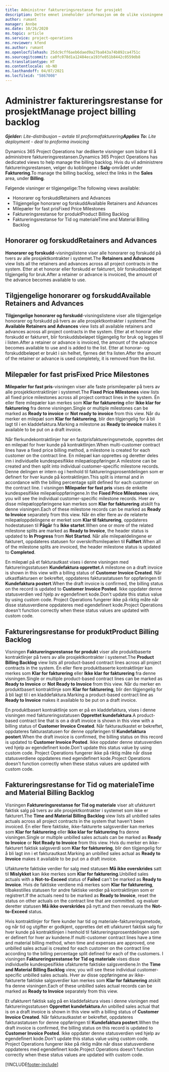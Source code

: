 ```yaml
---
title: Administrer faktureringsrestanse for prosjekt
description: Dette emnet inneholder informasjon om de ulike visningene som er tilgjengelige for bruk ved behandling av faktureringsreserve på prosjekter.
author: rumant
manager: Annbe
ms.date: 10/26/2020
ms.topic: article
ms.service: project-operations
ms.reviewer: kfend
ms.author: rumant
ms.openlocfilehash: 25dc9cff6aeb6daed9a27ba843a74b892ca4751c
ms.sourcegitcommit: ca0fc078d1a12484eca193fe051b8442c0559db8
ms.translationtype: HT
ms.contentlocale: nb-NO
ms.lasthandoff: 04/07/2021
ms.locfileid: "5867008"
---
```

# <a name="manage-project-billing-backlog"></a><span data-ttu-id="9642e-103">Administrer faktureringsrestanse for prosjekt</span><span class="sxs-lookup"><span data-stu-id="9642e-103">Manage project billing backlog</span></span> 

<span data-ttu-id="9642e-104">_**Gjelder:** Lite-distribusjon – avtale til proformafakturering_</span><span class="sxs-lookup"><span data-stu-id="9642e-104">_**Applies To:** Lite deployment - deal to proforma invoicing_</span></span>

<span data-ttu-id="9642e-105">Dynamics 365 Project Operations har dedikerte visninger som bidrar til å administrere faktureringsrestansen.</span><span class="sxs-lookup"><span data-stu-id="9642e-105">Dynamics 365 Project Operations has dedicated views to help manage the billing backlog.</span></span> <span data-ttu-id="9642e-106">Hvis du vil administrere faktureringsrestansen, velger du koblingene i **Salg**-området under **Fakturering**.</span><span class="sxs-lookup"><span data-stu-id="9642e-106">To manage the billing backlog, select the links in the **Sales** area, under **Billing**.</span></span> 

<span data-ttu-id="9642e-107">Følgende visninger er tilgjengelige:</span><span class="sxs-lookup"><span data-stu-id="9642e-107">The following views available:</span></span>

- <span data-ttu-id="9642e-108">Honorarer og forskudd</span><span class="sxs-lookup"><span data-stu-id="9642e-108">Retainers and Advances</span></span>
- <span data-ttu-id="9642e-109">Tilgjengelige honorarer og forskudd</span><span class="sxs-lookup"><span data-stu-id="9642e-109">Available Retainers and Advances</span></span>
- <span data-ttu-id="9642e-110">Milepæler for fast pris</span><span class="sxs-lookup"><span data-stu-id="9642e-110">Fixed Price Milestones</span></span>
- <span data-ttu-id="9642e-111">Faktureringsrestanse for produkt</span><span class="sxs-lookup"><span data-stu-id="9642e-111">Product Billing Backlog</span></span>
- <span data-ttu-id="9642e-112">Faktureringsrestanse for Tid og materiale</span><span class="sxs-lookup"><span data-stu-id="9642e-112">Time and Material Billing Backlog</span></span>

## <a name="retainers-and-advances"></a><span data-ttu-id="9642e-113">Honorarer og forskudd</span><span class="sxs-lookup"><span data-stu-id="9642e-113">Retainers and Advances</span></span>

<span data-ttu-id="9642e-114">**Honorarer og forskudd**-visningslistene viser alle honorarer og forskudd på tvers av alle prosjektkontrakter i systemet.</span><span class="sxs-lookup"><span data-stu-id="9642e-114">The **Retainers and Advances** view lists all the retainers and advances across all project contracts in the system.</span></span> <span data-ttu-id="9642e-115">Etter at et honorar eller forskudd er fakturert, blir forskuddsbeløpet tilgjengelig for bruk.</span><span class="sxs-lookup"><span data-stu-id="9642e-115">After a retainer or advance is invoiced, the amount of the advance becomes available to use.</span></span>

## <a name="available-retainers-and-advances"></a><span data-ttu-id="9642e-116">Tilgjengelige honorarer og forskudd</span><span class="sxs-lookup"><span data-stu-id="9642e-116">Available Retainers and Advances</span></span>

<span data-ttu-id="9642e-117">**Tilgjengelige honorarer og forskudd**-visningslistene viser alle tilgjengelige honorarer og forskudd på tvers av alle prosjektkontrakter i systemet.</span><span class="sxs-lookup"><span data-stu-id="9642e-117">The **Available Retainers and Advances** view lists all available retainers and advances across all project contracts in the system.</span></span> <span data-ttu-id="9642e-118">Etter at et honorar eller forskudd er fakturert, blir forskuddsbeløpet tilgjengelig for bruk og legges til i listen.</span><span class="sxs-lookup"><span data-stu-id="9642e-118">After a retainer or advance is invoiced, the amount of the advance becomes available to use and is added to the list.</span></span> <span data-ttu-id="9642e-119">Etter at honorar- og forskuddbeløpet er brukt i sin helhet, fjernes det fra listen.</span><span class="sxs-lookup"><span data-stu-id="9642e-119">After the amount of the retainer or advance is used completely, it is removed from the list.</span></span>

## <a name="fixed-price-milestones"></a><span data-ttu-id="9642e-120">Milepæler for fast pris</span><span class="sxs-lookup"><span data-stu-id="9642e-120">Fixed Price Milestones</span></span>

<span data-ttu-id="9642e-121">**Milepæler for fast pris**-visningen viser alle faste prismilepæler på tvers av alle prosjektkontraktlinjer i systemet.</span><span class="sxs-lookup"><span data-stu-id="9642e-121">The **Fixed Price Milestones** view lists all fixed price milestones across all project contract lines in the system.</span></span> <span data-ttu-id="9642e-122">Én eller flere milepæler kan merkes som **Klar for fakturering** eller **Ikke klar for fakturering** fra denne visningen.</span><span class="sxs-lookup"><span data-stu-id="9642e-122">Single or multiple milestones can be marked as **Ready to invoice** or **Not ready to invoice** from this view.</span></span> <span data-ttu-id="9642e-123">Når du merker en milepæl som **Klar for fakturering**, blir den tilgjengelig for å bli lagt til i en kladdefaktura.</span><span class="sxs-lookup"><span data-stu-id="9642e-123">Marking a milestone as **Ready to invoice** makes it available to be put on a draft invoice.</span></span>

<span data-ttu-id="9642e-124">Når flerkundekontraktlinjer har en fastprisfaktureringsmetode, opprettes det en milepæl for hver kunde på kontraktlinjen.</span><span class="sxs-lookup"><span data-stu-id="9642e-124">When multi-customer contract lines have a fixed price billing method, a milestone is created for each customer on the contract line.</span></span> <span data-ttu-id="9642e-125">En milepæl kan opprettes og deretter deles inn i individuelle kundespesifikke milepæloppføringer.</span><span class="sxs-lookup"><span data-stu-id="9642e-125">A milestone can be created and then split into individual customer-specific milestone records.</span></span> <span data-ttu-id="9642e-126">Denne delingen er intern og i henhold til faktureringsprosentdelingen som er definert for hver kunde på kontraktlinjen.</span><span class="sxs-lookup"><span data-stu-id="9642e-126">This split is internal and in accordance with the billing percentage split defined for each customer on the contract line.</span></span> <span data-ttu-id="9642e-127">I visningen **Milepæler for fast pris** vises de enkelte kundespesifikke milepæloppføringene.</span><span class="sxs-lookup"><span data-stu-id="9642e-127">In the **Fixed Price Milestones** view, you will see the individual customer-specific milestone records.</span></span> <span data-ttu-id="9642e-128">Hver av disse milepæloppføringene kan merkes som **Klar for fakturering** atskilt fra denne visningen.</span><span class="sxs-lookup"><span data-stu-id="9642e-128">Each of these milestone records can be marked as **Ready to Invoice** separately from this view.</span></span> <span data-ttu-id="9642e-129">Når én eller flere av de relaterte milepæloppdelingene er merket som **Klar til fakturering**, oppdateres hodestatusen til **Pågår** fra **Ikke startet**.</span><span class="sxs-lookup"><span data-stu-id="9642e-129">When one or more of the related milestone splits are marked as **Ready to Invoice**, the header status is updated to **In Progress** from **Not Started**.</span></span> <span data-ttu-id="9642e-130">Når alle milepældelingene er fakturert, oppdateres statusen for overskriftsmilepælen til **Fullført**.</span><span class="sxs-lookup"><span data-stu-id="9642e-130">When all of the milestone splits are invoiced, the header milestone status is updated to **Completed**.</span></span>

<span data-ttu-id="9642e-131">En milepæl på et fakturautkast vises i denne visningen med faktureringsstatusen **Kundefaktura opprettet**.</span><span class="sxs-lookup"><span data-stu-id="9642e-131">A milestone on a draft invoice is shown in this view with a billing status of **Customer Invoice Created**.</span></span> <span data-ttu-id="9642e-132">Når utkastfakturaen er bekreftet, oppdateres fakturastatusen for oppføringen til **Kundefaktura postert**.</span><span class="sxs-lookup"><span data-stu-id="9642e-132">When the draft invoice is confirmed, the billing status on the record is updated to **Customer Invoice Posted**.</span></span> <span data-ttu-id="9642e-133">Ikke oppdater denne statusverdien ved hjelp av egendefinert kode.</span><span class="sxs-lookup"><span data-stu-id="9642e-133">Don't update this status value by using custom code.</span></span> <span data-ttu-id="9642e-134">Project Operations fungerer ikke på riktig måte når disse statusverdiene oppdateres med egendefinert kode.</span><span class="sxs-lookup"><span data-stu-id="9642e-134">Project Operations doesn't function correctly when these status values are updated with custom code.</span></span>

## <a name="product-billing-backlog"></a><span data-ttu-id="9642e-135">Faktureringsrestanse for produkt</span><span class="sxs-lookup"><span data-stu-id="9642e-135">Product Billing Backlog</span></span>

<span data-ttu-id="9642e-136">Visningen **Faktureringsrestanse for produkt** viser alle produktbaserte kontraktlinjer på tvers av alle prosjektkontrakter i systemet.</span><span class="sxs-lookup"><span data-stu-id="9642e-136">The **Product Billing Backlog** view lists all product-based contract lines across all project contracts in the system.</span></span> <span data-ttu-id="9642e-137">Én eller flere produktbaserte kontraktlinjer kan merkes som **Klar for fakturering** eller **Ikke klar for fakturering** fra denne visningen.</span><span class="sxs-lookup"><span data-stu-id="9642e-137">Single or multiple product-based contract lines can be marked as **Ready to Invoice** or **Not Ready to Invoice** from this view.</span></span> <span data-ttu-id="9642e-138">Når du merker en produktbasert kontraktlinje som **Klar for fakturering**, blir den tilgjengelig for å bli lagt til i en kladdefaktura.</span><span class="sxs-lookup"><span data-stu-id="9642e-138">Marking a product-based contract line as **Ready to Invoice** makes it available to be put on a draft invoice.</span></span>

<span data-ttu-id="9642e-139">En produktbasert kontraktlinje som er på en kladdefaktura, vises i denne visningen med faktureringsstatusen **Opprettet kundefaktura**.</span><span class="sxs-lookup"><span data-stu-id="9642e-139">A product-based contract line that is on a draft invoice is shown in this view with a billing status of **Customer Invoice Created**.</span></span> <span data-ttu-id="9642e-140">Når fakturautkastet er bekreftet, oppdateres fakturastatusen for denne oppføringen til **Kundefaktura postert**.</span><span class="sxs-lookup"><span data-stu-id="9642e-140">When the draft invoice is confirmed, the billing status on this record is updated to **Customer Invoice Posted**.</span></span> <span data-ttu-id="9642e-141">Ikke oppdater denne statusverdien ved hjelp av egendefinert kode.</span><span class="sxs-lookup"><span data-stu-id="9642e-141">Don't update this status value by using custom code.</span></span> <span data-ttu-id="9642e-142">Project Operations fungerer ikke på riktig måte når disse statusverdiene oppdateres med egendefinert kode.</span><span class="sxs-lookup"><span data-stu-id="9642e-142">Project Operations doesn't function correctly when these status values are updated with custom code.</span></span>

## <a name="time-and-material-billing-backlog"></a><span data-ttu-id="9642e-143">Faktureringsrestanse for Tid og materiale</span><span class="sxs-lookup"><span data-stu-id="9642e-143">Time and Material Billing Backlog</span></span>

<span data-ttu-id="9642e-144">Visningen **Faktureringsrestanse for Tid og materiale** viser alt ufakturert faktisk salg på tvers av alle prosjektkontrakter i systemet som ikke er fakturert.</span><span class="sxs-lookup"><span data-stu-id="9642e-144">The **Time and Material Billing Backlog** view lists all unbilled sales actuals across all project contracts in the system that haven't been invoiced.</span></span> <span data-ttu-id="9642e-145">Én eller flere faktiske, ikke-fakturerte salgsverdier kan merkes som **Klar for fakturering** eller **Ikke klar for fakturering** fra denne visningen.</span><span class="sxs-lookup"><span data-stu-id="9642e-145">Single or multiple unbilled sales actuals can be marked as **Ready to Invoice** or **Not Ready to Invoice** from this view.</span></span> <span data-ttu-id="9642e-146">Hvis du merker en ikke-fakturert faktisk salgsverdi som **Klar for fakturering**, blir den tilgjengelig for å bli lagt inn i et fakturautkast.</span><span class="sxs-lookup"><span data-stu-id="9642e-146">Marking an unbilled sales actual as **Ready to Invoice** makes it available to be put on a draft invoice.</span></span>

<span data-ttu-id="9642e-147">Ufakturerte faktiske verdier for salg med statusen **Må ikke overskrides** satt til **Mislykket** kan ikke merkes som **Klar for fakturering**.</span><span class="sxs-lookup"><span data-stu-id="9642e-147">Unbilled sales actuals with a **Not-to-Exceed** status of **Failed** can't be marked as **Ready to Invoice**.</span></span> <span data-ttu-id="9642e-148">Hvis de faktiske verdiene må merkes som **Klar for fakturering**, tilbakestilles statusen for andre faktiske verdier på kontraktlinjen som er registrert.</span><span class="sxs-lookup"><span data-stu-id="9642e-148">If the actuals need to be marked as **Ready to Invoice**, reset the status on other actuals on the contract line that are committed.</span></span> <span data-ttu-id="9642e-149">og evaluer deretter statusen **Må ikke overskrides** på nytt.</span><span class="sxs-lookup"><span data-stu-id="9642e-149">and then reevaluate the **Not-to-Exceed** status.</span></span>

<span data-ttu-id="9642e-150">Hvis kontraktlinjer for flere kunder har tid og materiale-faktureringsmetode, og når tid og utgifter er godkjent, opprettes det ett ufakturert faktisk salg for hver kunde på kontraktlinjen i henhold til faktureringsprosentdelingen som er definert for hver av kundene.</span><span class="sxs-lookup"><span data-stu-id="9642e-150">If multi-customer contract lines have a time and material billing method, when time and expenses are approved, one unbilled sales actual is created for each customer on the contract line according to the billing percentage split defined for each of the customers.</span></span> <span data-ttu-id="9642e-151">I visningen **Faktureringsrestanse for Tid og materiale** vises disse individuelle kundespesifikke ufakturerte faktiske salgsverdiene.</span><span class="sxs-lookup"><span data-stu-id="9642e-151">In the **Time and Material Billing Backlog** view, you will see these individual customer-specific unbilled sales actuals.</span></span> <span data-ttu-id="9642e-152">Hver av disse oppføringene av ikke-fakturerte faktiske salgsverdier kan merkes som **Klar for fakturering** atskilt fra denne visningen.</span><span class="sxs-lookup"><span data-stu-id="9642e-152">Each of these unbilled sales actual records can be marked as **Ready to Invoice** separately from this view.</span></span>

<span data-ttu-id="9642e-153">Et ufakturert faktisk salg på en kladdefaktura vises i denne visningen med faktureringsstatusen **Opprettet kundefaktura**.</span><span class="sxs-lookup"><span data-stu-id="9642e-153">An unbilled sales actual that is on a draft invoice is shown in this view with a billing status of **Customer Invoice Created**.</span></span> <span data-ttu-id="9642e-154">Når fakturautkastet er bekreftet, oppdateres fakturastatusen for denne oppføringen til **Kundefaktura postert**.</span><span class="sxs-lookup"><span data-stu-id="9642e-154">When the draft invoice is confirmed, the billing status on this record is updated to **Customer Invoice Posted**.</span></span> <span data-ttu-id="9642e-155">Ikke oppdater denne statusverdien ved hjelp av egendefinert kode.</span><span class="sxs-lookup"><span data-stu-id="9642e-155">Don't update this status value using custom code.</span></span> <span data-ttu-id="9642e-156">Project Operations fungerer ikke på riktig måte når disse statusverdiene oppdateres med egendefinert kode.</span><span class="sxs-lookup"><span data-stu-id="9642e-156">Project Operations doesn't function correctly when these status values are updated with custom code.</span></span>


[!INCLUDE[footer-include](../../includes/footer-banner.md)]

